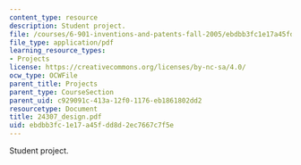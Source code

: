 ```yaml
---
content_type: resource
description: Student project.
file: /courses/6-901-inventions-and-patents-fall-2005/ebdbb3fc1e17a45fdd8d2ec7667c7f5e_24307_design.pdf
file_type: application/pdf
learning_resource_types:
- Projects
license: https://creativecommons.org/licenses/by-nc-sa/4.0/
ocw_type: OCWFile
parent_title: Projects
parent_type: CourseSection
parent_uid: c929091c-413a-12f0-1176-eb1861802dd2
resourcetype: Document
title: 24307_design.pdf
uid: ebdbb3fc-1e17-a45f-dd8d-2ec7667c7f5e
---
```

Student project.